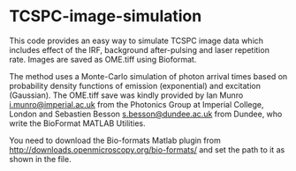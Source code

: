 # TCSPC-image-simulation
This code provides an easy way to simulate TCSPC image data which includes effect of the IRF, background after-pulsing and laser repetition rate. Images are saved as OME.tiff using Bioformat.

The method uses a Monte-Carlo simulation of photon arrival times based on probability density functions of emission (exponential) and excitation (Gaussian). 
The OME.tiff save was kindly provided by Ian Munro <i.munro@imperial.ac.uk> from the Photonics Group at Imperial College, London and Sebastien Besson <s.besson@dundee.ac.uk> from Dundee, who write the BioFormat MATLAB Utilities.

You need to download the Bio-formats Matlab plugin from 
http://downloads.openmicroscopy.org/bio-formats/
and set the path to it as shown in the file.
